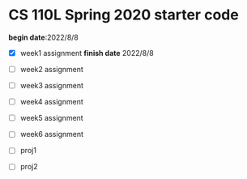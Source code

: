 # CS 110L Spring 2020 starter code

**begin date**:2022/8/8
-[x] week1 assignment **finish date** 2022/8/8
-[ ] week2 assignment
-[ ] week3 assignment
-[ ] week4 assignment
-[ ] week5 assignment
-[ ] week6 assignment

-[ ] proj1
-[ ] proj2